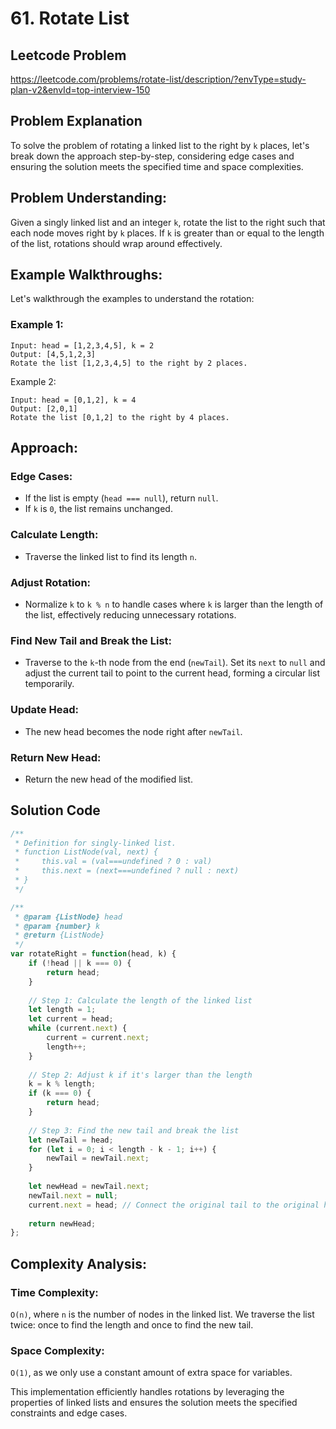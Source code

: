 # 61. Rotate List

## Leetcode Problem
https://leetcode.com/problems/rotate-list/description/?envType=study-plan-v2&envId=top-interview-150

##  Problem Explanation
To solve the problem of rotating a linked list to the right by `k` places, let's break down the approach step-by-step, considering edge cases and ensuring the solution meets the specified time and space complexities.

## Problem Understanding:
Given a singly linked list and an integer `k`, rotate the list to the right such that each node moves right by `k` places. If `k` is greater than or equal to the length of the list, rotations should wrap around effectively.

## Example Walkthroughs:
Let's walkthrough the examples to understand the rotation:

### Example 1:
```
Input: head = [1,2,3,4,5], k = 2
Output: [4,5,1,2,3]
Rotate the list [1,2,3,4,5] to the right by 2 places.
```
Example 2:
```
Input: head = [0,1,2], k = 4
Output: [2,0,1]
Rotate the list [0,1,2] to the right by 4 places.
```

## Approach:

### Edge Cases:
- If the list is empty (`head === null`), return `null`.
- If `k` is `0`, the list remains unchanged.

### Calculate Length:
- Traverse the linked list to find its length `n`.

### Adjust Rotation:
- Normalize `k` to `k % n` to handle cases where `k` is larger than the length of the list, effectively reducing unnecessary rotations.

### Find New Tail and Break the List:
- Traverse to the `k`-th node from the end (`newTail`). Set its `next` to `null` and adjust the current tail to point to the current head, forming a circular list temporarily.

### Update Head:
- The new head becomes the node right after `newTail`.

### Return New Head:
- Return the new head of the modified list.

## Solution Code

```javascript
/**
 * Definition for singly-linked list.
 * function ListNode(val, next) {
 *     this.val = (val===undefined ? 0 : val)
 *     this.next = (next===undefined ? null : next)
 * }
 */

/**
 * @param {ListNode} head
 * @param {number} k
 * @return {ListNode}
 */
var rotateRight = function(head, k) {
    if (!head || k === 0) {
        return head;
    }
    
    // Step 1: Calculate the length of the linked list
    let length = 1;
    let current = head;
    while (current.next) {
        current = current.next;
        length++;
    }
    
    // Step 2: Adjust k if it's larger than the length
    k = k % length;
    if (k === 0) {
        return head;
    }
    
    // Step 3: Find the new tail and break the list
    let newTail = head;
    for (let i = 0; i < length - k - 1; i++) {
        newTail = newTail.next;
    }
    
    let newHead = newTail.next;
    newTail.next = null;
    current.next = head; // Connect the original tail to the original head to form a circular list
    
    return newHead;
};
```

## Complexity Analysis:
### Time Complexity: 
`O(n)`, where `n` is the number of nodes in the linked list. We traverse the list twice: once to find the length and once to find the new tail.
### Space Complexity: 
`O(1)`, as we only use a constant amount of extra space for variables.

This implementation efficiently handles rotations by leveraging the properties of linked lists and ensures the solution meets the specified constraints and edge cases.
